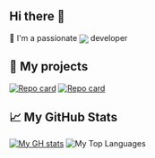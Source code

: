 ## Hi there 👋
📱 I'm a passionate [<img align='center' src="https://img.shields.io/badge/-React Native-282C34?style=flat-square&logo=react&logoColor=61DAFB"/>](https://reactnative.dev/) developer

## :jigsaw: My projects
[![Repo card](https://github-readme-stats-gamma-gold.vercel.app/api/pin/?username=criszz77&repo=luna&theme=dark)](https://github.com/criszz77/luna)
[![Repo card](https://github-readme-stats-gamma-gold.vercel.app/api/pin/?username=criszz77&repo=react-native-media-console&theme=dark)](https://github.com/criszz77/react-native-media-console)

## :chart_with_upwards_trend: My GitHub Stats
[![My GH stats](https://github-readme-stats-gamma-gold.vercel.app/api?username=criszz77&theme=dark)](https://github.com/criszz77)
![My Top Languages](https://github-readme-stats-gamma-gold.vercel.app/api/top-langs/?username=criszz77&theme=dark&layout=compact)

<!--
**criszz77/criszz77** is a ✨ _special_ ✨ repository because its `README.md` (this file) appears on your GitHub profile.

Here are some ideas to get you started:

- 🔭 I’m currently working on ...
- 🌱 I’m currently learning ...
- 👯 I’m looking to collaborate on ...
- 🤔 I’m looking for help with ...
- 💬 Ask me about ...
- 📫 How to reach me: ...
- 😄 Pronouns: ...
- ⚡ Fun fact: ...
-->
